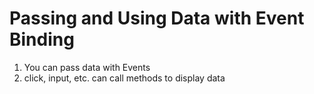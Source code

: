 # Passing and Using Data with Event Binding
01. You can pass data with Events
02. click, input, etc. can call methods to display data
